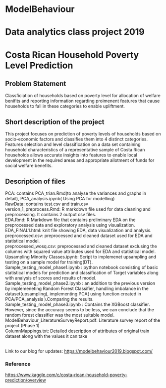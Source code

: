 # ModelBehaviour
# Data analytics class project 2019
# Costa Rican Household Poverty Level Prediction

## Problem Statement
Classficiation of households based on poverty level for allocation of welfare benifits and reporting information regarding proimenent features that cause households to fall in these categories to enable upliftment.

## Short description of the project
This project focuses on prediction of poverty levels of households based on socio-economic factors and classifies them into 4 distinct categories. Features selection and level classification on a data set containing household characteristics of a representative sample of Costa Rican households allows accurate insights into features to enable local development in the required areas and appropriate allotment of funds for social welfare benefits.

## Description of files
PCA: contains PCA_trian.Rmd(to analyse the variances and graphs in detail), PCA_analysis.ipynb( Using PCA for modelling)<br />
RawData: contains test.csv and train.csv<br /> 
version_1_preprocess.Rmd: R markdown file used for data cleaning and preprocessing. It contains 2 output csv files.<br /> 
EDA.Rmd: R Markdown file that contains preliminary EDA on the preprocessed data and exploratory analysis using visualization.<br /> 
EDA_FINAL1.html: knit file showing EDA, data visualization and analysis.<br /> 
preprocessed.csv: preprocessed and cleaned dataset used for EDA and statistical model.<br /> 
preprocessed_wosq.csv: preprocessed and cleaned dataset exclusing the columns with squared value attributes used for EDA and statistical model.<br /> 
Upsampling Minority Classes.ipynb: Script to implemenet upsampling and testing on a sample model for training(DT).<br /> 
Sample_testing_model_phase1.ipynb : python notebook consisting of basic statistical models for prediction and classification of Target variables along with analysis of scores and results of model.<br /> 
Sample_testing_model_phase2.ipynb : an addition to the previous version by implemeneting Random Forest Classifier, handling imbalance in the dataset(upsampling), implementing PCA( using function created in PCA/PCA_analysis ).Comparing the results.<br /> 
Sample_testing_model_phase3.ipynb : Contains the XGBoost classifier. However, since the accuracy seems to be less, we can conclude that the random forest classifier was the most suitable model. 
ModelBehaviour_LiteratureSurveyReport.pdf: Literature survey report of the project (Phase 1)<br /> 
ColumnMappings.txt: Detailed description of attributes of original train dataset along with the values it can take<br /> <br /> 

Link to our blog for updates:  https://modelbehaviour2019.blogspot.com/

### Reference
https://www.kaggle.com/c/costa-rican-household-poverty-prediction/overview







